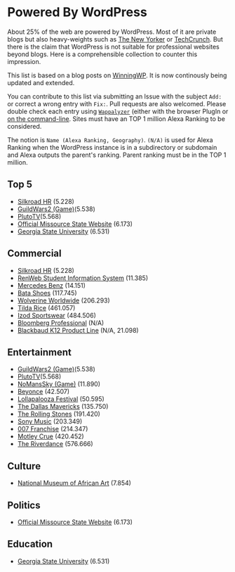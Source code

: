 # Powered By WordPress

About 25% of the web are powered by WordPress. Most of it are private blogs but also heavy-weights such as [The New Yorker](http://www.newyorker.com/) or [TechCrunch](http://techcrunch.com/). But there is the claim that WordPress is not suitable for professional websites beyond blogs. Here is a comprehensible collection to counter this impression.

This list is based on a blog posts on [WinningWP](http://winningwp.com/examples-of-big-name-brands-and-businesses-using-wordpress/). It is now continously being updated and extended.

You can contribute to this list via submitting an Issue with the subject `Add:` or correct a wrong entry with `Fix:`. Pull requests are also welcomed. Please double check each entry using [`Wappalyzer`](http://www.wapalyzer.com) (either with the browser PlugIn or [on the command-line](https://www.npmjs.com/package/wappalyzer-cli). Sites must have an TOP 1 million Alexa Ranking to be considered.

The notion is `Name (Alexa Ranking, Geography)`. `(N/A)` is used for Alexa Ranking when the WordPress instance is in a subdirectory or subdomain and Alexa outputs the parent's ranking. Parent ranking must be in the TOP 1 million.

## Top 5

- [Silkroad HR](http://www.silkroad.com) (5.228)
- [GuildWars2 (Game)](https://www.guildwars2.com)(5.538)
- [PlutoTV](http://pluto.tv/)(5.568)
- [Official Missource State Website](http://www.mo.gov/) (6.173)
- [Georgia State University](http://www.gsu.edu/) (6.531)

## Commercial

- [Silkroad HR](http://www.silkroad.com) (5.228)
- [RenWeb Student Information System](http://renweb.com/) (11.385)
- [Mercedes Benz](https://www.mercedes-benz.com) (14.151)
- [Bata Shoes](www.bata.com) (117.745)
- [Wolverine Worldwide](http://www.wolverineworldwide.com/) (206.293)
- [Tilda Rice](http://www.tilda.com/) (461.057)
- [Izod Sportswear](http://izod.com/) (484.506)
- [Bloomberg Professional](https://www.bloomberg.com/professional/) (N/A)
- [Blackbaud K12 Product Line](http://k12.blackbaud.com/) (N/A, 21.098)

## Entertainment

- [GuildWars2 (Game)](https://www.guildwars2.com)(5.538)
- [PlutoTV](http://pluto.tv/)(5.568)
- [NoMansSky (Game)](http://no-mans-sky.com) (11.890)
- [Beyonce](http://www.beyonce.com/) (42.507)
- [Lollapalooza Festival](http://www.lollapalooza.com/) (50.595)
- [The Dallas Mavericks](http://www.mavs.com/) (135.750)
- [The Rolling Stones](http://www.rollingstones.com/) (191.420)
- [Sony Music](https://www.sonymusic.com/) (203.349)
- [007 Franchise](http://www.007.com/) (214.347)
- [Motley Crue](http://www.motley.com/) (420.452)
- [The Riverdance](http://riverdance.com/) (576.666)


## Culture

- [National Museum of African Art](https://africa.si.edu/) (7.854)


## Politics

- [Official Missource State Website](http://www.mo.gov/) (6.173)

## Education

- [Georgia State University](http://www.gsu.edu/) (6.531)

